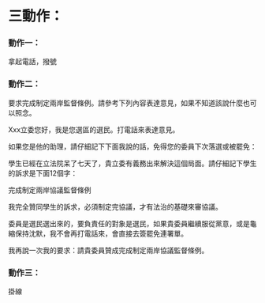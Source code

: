 # 三動作：

### 動作一：

拿起電話，撥號
 
### 動作二：

要求完成制定兩岸監督條例。請參考下列內容表達意見，如果不知道該說什麼也可以照念。
 
Xxx立委您好，我是您選區的選民。打電話來表達意見。
 
如果您是他的助理，請仔細記下下面我說的話，免得您的委員下次落選或被罷免：
 
學生已經在立法院呆了七天了，貴立委有義務出來解決這個局面。請仔細記下學生的訴求是下面12個字：
 
完成制定兩岸協議監督條例
 
我完全贊同學生的訴求，必須制定完協議，才有法治的基礎來審協議。
 
委員是選民選出來的，要負責任的對象是選民，如果貴委員繼續服從黨意，或是龜縮保持沈默，我不會再打電話來，會直接去簽罷免連署單。
 
我再說一次我的要求：請貴委員贊成完成制定兩岸協議監督條例。
 
### 動作三：

掛線